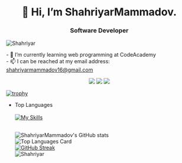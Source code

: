 <h1 align="center">👋 Hi, I’m ShahriyarMammadov.</h1>
<h3 align="center">Software Developer </h3>
    <p align="left"> <img src="https://komarev.com/ghpvc/?username=ShahriyarMammadov&label=Profile%20views&color=0e75b6&style=flat" alt="Shahriyar" /> </p>
- 🌱 I’m currently learning web programming at CodeAcademy <br />
- 📫 I can be reached at my email address: <a href="mailto:shahriyarmammadov16@gmail.com">shahriyarmammadov16@gmail.com</a> <br />

<p align="center">
  <a href="https://skillicons.dev">
      <a href="https://www.instagram.com/sehriyar_1234/"><img src="https://skillicons.dev/icons?i=instagram" /></a>
  </a>
  <a href="https://skillicons.dev">
      <a href="https://twitter.com/home"><img src="https://skillicons.dev/icons?i=twitter" /></a>
  </a>
  <a href="https://skillicons.dev">
      <a href="https://www.linkedin.com/in/shahriyarmammadov/"><img src="https://skillicons.dev/icons?i=linkedin" /></a>
  </a>
</p>

[![trophy](https://github-profile-trophy.vercel.app/?username=ShahriyarMammadov)](https://github.com/ryo-ma/github-profile-trophy)

- Top Languages  <br /><br />
     [![My Skills](https://skillicons.dev/icons?i=html,css,js,next,sass,github,git,figma,ts,react,redux,express,nodejs,firebase,mongodb&theme=light)](https://skillicons.dev)<br /><br />

    ![ShahriyarMammadov's GitHub stats](https://github-readme-stats.vercel.app/api?username=ShahriyarMammadov&show_icons=true&theme=tokyonight)<br />
![Top Languages Card](https://github-readme-stats.vercel.app/api/top-langs/?username=ShahriyarMammadov&layout=compact&theme=tokyonight)<br />
[![GitHub Streak](https://streak-stats.demolab.com/?user=ShahriyarMammadov&theme=tokyonight)](https://git.io/streak-stats)<br />
![Shahriyar](https://media1.giphy.com/media/Y4ak9Ki2GZCbJxAnJD/giphy.gif?cid=ecf05e47houvlazi6476gso26biarzvio2u55n1kh9fsizft&rid=giphy.gif&ct=g)
